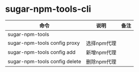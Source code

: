 # sugar-npm-tools-cli 

| 命令                          | 说明        | 备注 |
| ----------------------------- | ----------- | ---- |
| sugar-npm-tools               |             |      |
| sugar-npm-tools config proxy  | 选择npm代理 |      |
| sugar-npm-tools config add    | 新增npm代理 |      |
| sugar-npm-tools config delete | 删除npm代理 |      |


